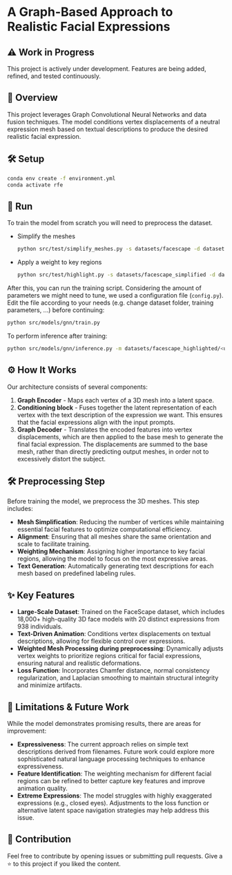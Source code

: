 # A Graph-Based Approach to Realistic Facial Expressions

## ⚠️ Work in Progress

This project is actively under development. Features are being added, refined, and tested continuously.

## 👀 Overview

This project leverages Graph Convolutional Neural Networks and data fusion techniques. The model conditions vertex displacements of a neutral expression mesh based on textual descriptions to produce the desired realistic facial expression.

## 🛠 Setup

```bash
conda env create -f environment.yml
conda activate rfe
```

## 🚀 Run

To train the model from scratch you will need to preprocess the dataset.

- Simplify the meshes
    ```bash
    python src/test/simplify_meshes.py -s datasets/facescape -d datasets/facescape_simplified
    ```

- Apply a weight to key regions
    ```bash
    python src/test/highlight.py -s datasets/facescape_simplified -d datasets/facescape_highlighted
    ```

After this, you can run the training script. Considering the amount of parameters we might need to tune, we used a configuration file (`config.py`). Edit the file according to your needs (e.g. change dataset folder, training parameters, ...) before continuing:

```bash
python src/models/gnn/train.py
```

To perform inference after training:

```bash
python src/models/gnn/inference.py -m datasets/facescape_highlighted/<user_in_test_set>/models_reg/1_neutral.obj -t "Similing"
```

## ⚙️ How It Works

Our architecture consists of several components:

1. **Graph Encoder** - Maps each vertex of a 3D mesh into a latent space.
2. **Conditioning block** - Fuses together the latent representation of each vertex with the text description of the expression we want. This ensures that the facial expressions align with the input prompts.
3. **Graph Decoder** - Translates the encoded features into vertex displacements, which are then applied to the base mesh to generate the final facial expression. The displacements are summed to the base mesh, rather than directly predicting output meshes, in order not to excessively distort the subject.

## 🛠 Preprocessing Step

Before training the model, we preprocess the 3D meshes. This step includes:
- **Mesh Simplification**: Reducing the number of vertices while maintaining essential facial features to optimize computational efficiency.
- **Alignment**: Ensuring that all meshes share the same orientation and scale to facilitate training.
- **Weighting Mechanism**: Assigning higher importance to key facial regions, allowing the model to focus on the most expressive areas.
- **Text Generation**: Automatically generating text descriptions for each mesh based on predefined labeling rules.

## ✨ Key Features
- **Large-Scale Dataset**: Trained on the FaceScape dataset, which includes 18,000+ high-quality 3D face models with 20 distinct expressions from 938 individuals.
- **Text-Driven Animation**: Conditions vertex displacements on textual descriptions, allowing for flexible control over expressions.
- **Weighted Mesh Processing during preprocessing**: Dynamically adjusts vertex weights to prioritize regions critical for facial expressions, ensuring natural and realistic deformations.
- **Loss Function**: Incorporates Chamfer distance, normal consistency regularization, and Laplacian smoothing to maintain structural integrity and minimize artifacts.

## 👷 Limitations & Future Work
While the model demonstrates promising results, there are areas for improvement:
- **Expressiveness**: The current approach relies on simple text descriptions derived from filenames. Future work could explore more sophisticated natural language processing techniques to enhance expressiveness.
- **Feature Identification**: The weighting mechanism for different facial regions can be refined to better capture key features and improve animation quality.
- **Extreme Expressions**: The model struggles with highly exaggerated expressions (e.g., closed eyes). Adjustments to the loss function or alternative latent space navigation strategies may help address this issue.

## 🤝 Contribution

Feel free to contribute by opening issues or submitting pull requests. Give a ⭐️ to this project if you liked the content.
